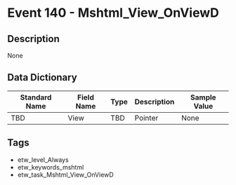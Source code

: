 # Event 140 - Mshtml_View_OnViewD

## Description
None

## Data Dictionary
|Standard Name|Field Name|Type|Description|Sample Value|
|---|---|---|---|---|
|TBD|View|TBD|Pointer|None|None|

## Tags
* etw_level_Always
* etw_keywords_mshtml
* etw_task_Mshtml_View_OnViewD